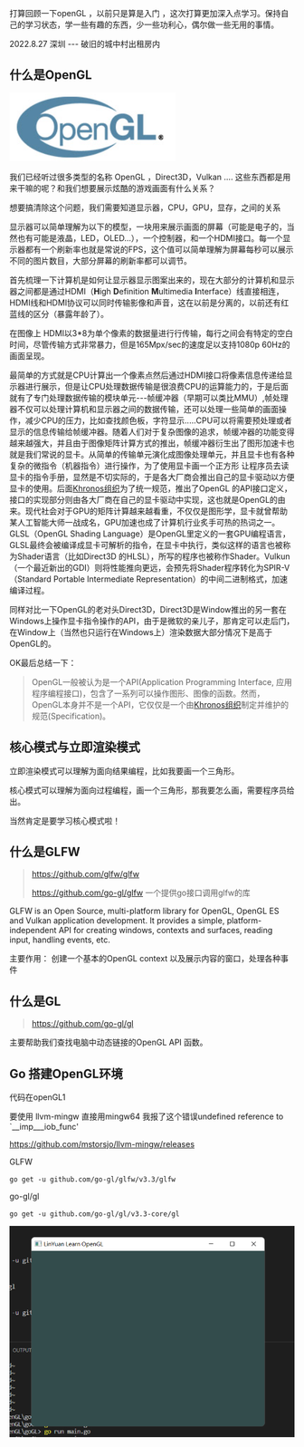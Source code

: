 打算回顾一下openGL ，以前只是算是入门 ，这次打算更加深入点学习。保持自己的学习状态，学一些有趣的东西，少一些功利心，偶尔做一些无用的事情。

2022.8.27 深圳 --- 破旧的城中村出租房内

## 什么是OpenGL

![image-20220827161432256](https://raw.githubusercontent.com/LinYUAN-code/Note/main/blogImage/image-20220827161432256.png)

我们已经听过很多类型的名称 OpenGL ，Direct3D，Vulkan .... 这些东西都是用来干嘛的呢？和我们想要展示炫酷的游戏画面有什么关系？

想要搞清除这个问题，我们需要知道显示器，CPU，GPU，显存，之间的关系

显示器可以简单理解为以下的模型，一块用来展示画面的屏幕（可能是电子的，当然也有可能是液晶，LED，OLED...），一个控制器，和一个HDMI接口。每一个显示器都有一个刷新率也就是常说的FPS，这个值可以简单理解为屏幕每秒可以展示不同的图片数目，大部分屏幕的刷新率都可以调节。

首先梳理一下计算机是如何让显示器显示图案出来的，现在大部分的计算机和显示器之间都是通过HDMI（**H**igh **D**efinition **M**ultimedia **I**nterface）线直接相连，HDMI线和HDMI协议可以同时传输影像和声音，这在以前是分离的，以前还有红蓝线的区分（暴露年龄了）。

在图像上 HDMI以3*8为单个像素的数据量进行行传输，每行之间会有特定的空白时间，尽管传输方式非常暴力，但是165Mpx/sec的速度足以支持1080p 60Hz的画面呈现。

最简单的方式就是CPU计算出一个像素点然后通过HDMI接口将像素信息传递给显示器进行展示，但是让CPU处理数据传输是很浪费CPU的运算能力的，于是后面就有了专门处理数据传输的模块单元---帧缓冲器（早期可以类比MMU）,帧处理器不仅可以处理计算机和显示器之间的数据传输，还可以处理一些简单的画面操作，减少CPU的压力，比如查找颜色板，字符显示.....CPU可以将需要预处理或者显示的信息传输给帧缓冲器。随着人们对于复杂图像的追求，帧缓冲器的功能变得越来越强大，并且由于图像矩阵计算方式的推出，帧缓冲器衍生出了图形加速卡也就是我们常说的显卡。从简单的传输单元演化成图像处理单元，并且显卡也有各种复杂的微指令（机器指令）进行操作，为了使用显卡画一个正方形 让程序员去读显卡的指令手册，显然是不切实际的，于是各大厂商会推出自己的显卡驱动以方便显卡的使用。后面[Khronos组织](http://www.khronos.org/)为了统一规范，推出了OpenGL 的API接口定义，接口的实现部分则由各大厂商在自己的显卡驱动中实现，这也就是OpenGL的由来。现代社会对于GPU的矩阵计算越来越看重，不仅仅是图形学，显卡就曾帮助某人工智能大师一战成名，GPU加速也成了计算机行业炙手可热的热词之一。GLSL（OpenGL Shading Language）是OpenGL里定义的一套GPU编程语言，GLSL最终会被编译成显卡可解析的指令，在显卡中执行，类似这样的语言也被称为Shader语言（比如Direct3D 的HLSL），所写的程序也被称作Shader。Vulkun（一个最近新出的GDI）则将性能推向更远，会预先将Shader程序转化为SPIR-V（Standard Portable Intermediate Representation）的中间二进制格式，加速编译过程。

同样对比一下OpenGL的老对头Direct3D，Direct3D是Window推出的另一套在Windows上操作显卡指令操作的API，由于是微软的亲儿子，那肯定可以走后门，在Window上（当然也只运行在Windows上）渲染数据大部分情况下是高于OpenGL的。

OK最后总结一下：

> OpenGL一般被认为是一个API(Application Programming Interface, 应用程序编程接口)，包含了一系列可以操作图形、图像的函数。然而，OpenGL本身并不是一个API，它仅仅是一个由[Khronos组织](http://www.khronos.org/)制定并维护的规范(Specification)。

## 核心模式与立即渲染模式

立即渲染模式可以理解为面向结果编程，比如我要画一个三角形。

核心模式可以理解为面向过程编程，画一个三角形，那我要怎么画，需要程序员给出。

当然肯定是要学习核心模式啦！

## 什么是GLFW

> https://github.com/glfw/glfw
>
> https://github.com/go-gl/glfw 一个提供go接口调用glfw的库

GLFW is an Open Source, multi-platform library for OpenGL, OpenGL ES and Vulkan application development. It provides a simple, platform-independent API for creating windows, contexts and surfaces, reading input, handling events, etc.

主要作用： 创建一个基本的OpenGL context 以及展示内容的窗口，处理各种事件

## 什么是GL

> https://github.com/go-gl/gl

主要帮助我们查找电脑中动态链接的OpenGL API 函数。

## Go 搭建OpenGL环境

代码在openGL1

要使用 llvm-mingw 直接用mingw64 我报了这个错误undefined reference to `__imp___iob_func'

https://github.com/mstorsjo/llvm-mingw/releases

GLFW

```
go get -u github.com/go-gl/glfw/v3.3/glfw 
```

go-gl/gl

```
go get -u github.com/go-gl/gl/v3.3-core/gl
```

![image-20220828235425566](https://raw.githubusercontent.com/LinYUAN-code/Note/main/blogImage/image-20220828235425566.png)
